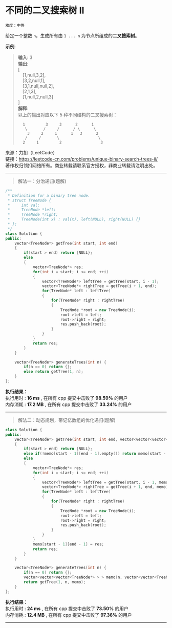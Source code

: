 # 不同的二叉搜索树 II #  
`难度：中等` 

给定一个整数 `n`，生成所有由 `1 ... n` 为节点所组成的**二叉搜索树**。  

**示例**:   
>**输入**: 3   
>**输出**:   
>[  
>&emsp;[1,null,3,2],  
>&emsp;[3,2,null,1],  
>&emsp;[3,1,null,null,2],  
>&emsp;[2,1,3],  
>&emsp;[1,null,2,null,3]  
>]  
>**解释**:   
>以上的输出对应以下 5 种不同结构的二叉搜索树：  
>```  
>   1         3     3      2      1
>    \       /     /      / \      \
>     3     2     1      1   3      2
>    /     /       \                 \
>   2     1         2                 3
>```  

来源：力扣（LeetCode）  
链接：https://leetcode-cn.com/problems/unique-binary-search-trees-ii/  
著作权归领扣网络所有。商业转载请联系官方授权，非商业转载请注明出处。  

---  
>解法一：分治递归(题解)  

```C++
/**
 * Definition for a binary tree node.
 * struct TreeNode {
 *     int val;
 *     TreeNode *left;
 *     TreeNode *right;
 *     TreeNode(int x) : val(x), left(NULL), right(NULL) {}
 * };
 */
class Solution {
public:
    vector<TreeNode*> getTree(int start, int end)
    {
        if(start > end) return {NULL};
        else
        {
            vector<TreeNode*> res;
            for(int i = start; i <= end; ++i)
            {
                vector<TreeNode*> leftTree = getTree(start, i - 1);
                vector<TreeNode*> rightTree = getTree(i + 1, end);
                for(TreeNode* left : leftTree)
                {
                    for(TreeNode* right : rightTree)
                    {
                        TreeNode *root = new TreeNode(i);
                        root->left = left;
                        root->right = right;
                        res.push_back(root);
                    }
                }
            }
            return res;
        }
    }

    vector<TreeNode*> generateTrees(int n) {
        if(n == 0) return {};
        else return getTree(1, n);
    }
};
```  

**执行结果：**  
执行用时 : **16 ms** , 在所有 cpp 提交中击败了 **98.59%** 的用户  
内存消耗 : **17.2 MB** , 在所有 cpp 提交中击败了 **33.24%** 的用户  

---  
>解法二：动态规划，带记忆数组的优化递归(题解)  

```C++
class Solution {
public:
    vector<TreeNode*> getTree(int start, int end, vector<vector<vector<TreeNode*> > > &memo)
    {
        if(start > end) return {NULL};
        else if(!memo[start - 1][end - 1].empty()) return memo[start - 1][end - 1];
        else
        {
            vector<TreeNode*> res;
            for(int i = start; i <= end; ++i)
            {
                vector<TreeNode*> leftTree = getTree(start, i - 1, memo);
                vector<TreeNode*> rightTree = getTree(i + 1, end, memo);
                for(TreeNode* left : leftTree)
                {
                    for(TreeNode* right : rightTree)
                    {
                        TreeNode *root = new TreeNode(i);
                        root->left = left;
                        root->right = right;
                        res.push_back(root);
                    }
                }
            }
            memo[start - 1][end - 1] = res;
            return res;
        }
    }

    vector<TreeNode*> generateTrees(int n) {
        if(n == 0) return {};
        vector<vector<vector<TreeNode*> > > memo(n, vector<vector<TreeNode*> >(n));
        return getTree(1, n, memo);
    }
};
```  

**执行结果：**  
执行用时 : **24 ms** , 在所有 cpp 提交中击败了 **73.50%** 的用户  
内存消耗 : **12.4 MB** , 在所有 cpp 提交中击败了 **97.36%** 的用户  

---  